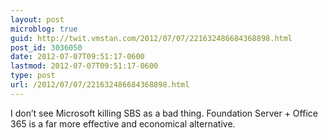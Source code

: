 ```yaml
---
layout: post
microblog: true
guid: http://twit.vmstan.com/2012/07/07/221632486684368898.html
post_id: 3036050
date: 2012-07-07T09:51:17-0600
lastmod: 2012-07-07T09:51:17-0600
type: post
url: /2012/07/07/221632486684368898.html
---
```

I don’t see Microsoft killing SBS as a bad thing. Foundation Server + Office 365 is a far more effective and economical alternative.
